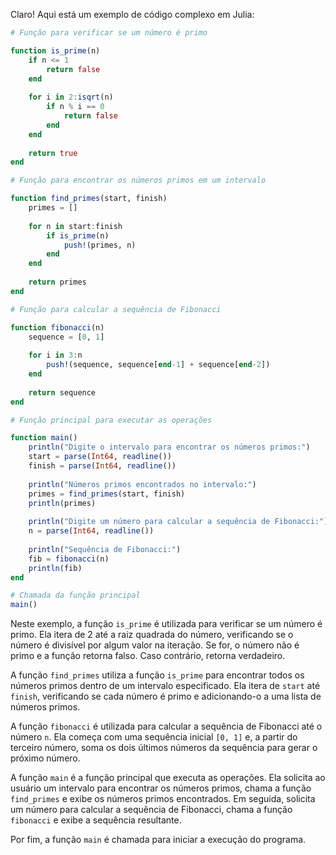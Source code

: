 Claro! Aqui está um exemplo de código complexo em Julia:

```julia
# Função para verificar se um número é primo

function is_prime(n)
    if n <= 1
        return false
    end
    
    for i in 2:isqrt(n)
        if n % i == 0
            return false
        end
    end
    
    return true
end

# Função para encontrar os números primos em um intervalo

function find_primes(start, finish)
    primes = []
    
    for n in start:finish
        if is_prime(n)
            push!(primes, n)
        end
    end
    
    return primes
end

# Função para calcular a sequência de Fibonacci

function fibonacci(n)
    sequence = [0, 1]
    
    for i in 3:n
        push!(sequence, sequence[end-1] + sequence[end-2])
    end
    
    return sequence
end

# Função principal para executar as operações

function main()
    println("Digite o intervalo para encontrar os números primos:")
    start = parse(Int64, readline())
    finish = parse(Int64, readline())
    
    println("Números primos encontrados no intervalo:")
    primes = find_primes(start, finish)
    println(primes)
    
    println("Digite um número para calcular a sequência de Fibonacci:")
    n = parse(Int64, readline())
    
    println("Sequência de Fibonacci:")
    fib = fibonacci(n)
    println(fib)
end

# Chamada da função principal
main()
```

Neste exemplo, a função `is_prime` é utilizada para verificar se um número é primo. Ela itera de 2 até a raiz quadrada do número, verificando se o número é divisível por algum valor na iteração. Se for, o número não é primo e a função retorna falso. Caso contrário, retorna verdadeiro.

A função `find_primes` utiliza a função `is_prime` para encontrar todos os números primos dentro de um intervalo especificado. Ela itera de `start` até `finish`, verificando se cada número é primo e adicionando-o a uma lista de números primos.

A função `fibonacci` é utilizada para calcular a sequência de Fibonacci até o número `n`. Ela começa com uma sequência inicial `[0, 1]` e, a partir do terceiro número, soma os dois últimos números da sequência para gerar o próximo número.

A função `main` é a função principal que executa as operações. Ela solicita ao usuário um intervalo para encontrar os números primos, chama a função `find_primes` e exibe os números primos encontrados. Em seguida, solicita um número para calcular a sequência de Fibonacci, chama a função `fibonacci` e exibe a sequência resultante.

Por fim, a função `main` é chamada para iniciar a execução do programa.